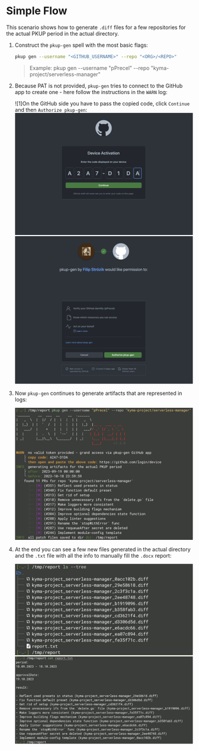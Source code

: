 # Simple Flow

This scenario shows how to generate `.diff` files for a few repositories for the actual PKUP period in the actual directory.

1. Construct the `pkup-gen` spell with the most basic flags:

    ```bash
    pkup gen --username "<GITHUB_USERNAME>" --repo "<ORG>/<REPO>"
    ```

    > Example: pkup gen --username "pPrecel" --repo "kyma-project/serverless-manager"

2. Because PAT is not provided, `pkup-gen` tries to connect to the GitHub app to create one - here follow the instructions in the `WARN` log:

    ![1]On the GitHub side you have to pass the copied code, click `Continue` and then `Authorize pkup-gen`:
    ![2](../../assets/screenshot-simple-flow-2.png)
    ![3](../../assets/screenshot-simple-flow-3.png)

3. Now `pkup-gen` continues to generate artifacts that are represented in logs:

    ![4](../../assets/screenshot-simple-flow-4.png)

4. At the end you can see a few new files generated in the actual directory and the `.txt` file with all the info to manually fill the `.docx` report:

    ![5](../../assets/screenshot-simple-flow-5.png)
    ![6](../../assets/screenshot-simple-flow-6.png)
